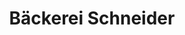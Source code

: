 ---
title: "Bäckerei Schneider"
url: /koeln/baeckerei-schneider-darmstaedter-strasse/
shop: Bäckerei
---